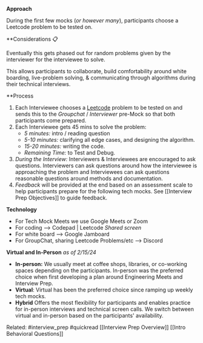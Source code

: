 **Approach**

During the first few mocks (*or however many*), participants choose a Leetcode problem to be tested on.  

**Considerations 📋

Eventually this gets phased out for random problems given by the interviewer for the interviewee to solve. 

This allows participants to collaborate, build comfortability around white boarding, live-problem solving, & communicating through algorithms during their technical interviews.


**Process

 1. Each Interviewee chooses a [Leetcode](https://leetcode.com/problemset/) problem to be tested on and sends this to the *Groupchat* / *Interviewer* pre-Mock so that both participants come prepared. 
 2. Each Interviewee gets 45 mins to solve the problem: 
	  + *5 minutes:* intro / reading question
	  + *5-10 minutes:* clarifying all edge cases, and designing the algorithm.  
	  + *15-20 minutes:* writing the code.
	  + *Remaining Time:* to Test and Debug. 
 3. *During the Interview:* Interviewers & Interviewees are encouraged to ask questions. Interviewers can ask questions around how the interviewee is approaching the problem and Interviewees can ask questions reasonable questions around methods and documentation.
 4. *Feedback* will be provided at the end based on an assessment scale to help participants prepare for the following tech mocks. See [[Interview Prep Objectives]] to guide feedback.
 
**Technology**
+ For Tech Mock Meets we use Google Meets or Zoom
+ For coding --> Codepad | Leetcode *Shared screen*
+ For white board --> Google Jamboard
+ For GroupChat, sharing Leetcode Problems/etc --> Discord

**Virtual and In-Person** *as of 2/15/24*
+ **In-person:** We usually meet at coffee shops, libraries, or co-working spaces depending on the participants. In-person was the preferred choice when first developing a plan around Engineering Meets and Interview Prep.
+ **Virtual**: Virtual has been the preferred choice since ramping up weekly tech mocks.
+ **Hybrid** Offers the most flexibility for participants and enables practice for in-person interviews and technical screen calls. We switch between virtual and in-person based on the participants' availability.






Related: #interview_prep #quickread [[Interview Prep Overview]] [[Intro Behavioral Questions]] 